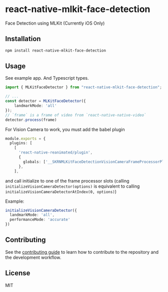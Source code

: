 # react-native-mlkit-face-detection

Face Detection using MLKit
(Currently iOS Only)

## Installation

```sh
npm install react-native-mlkit-face-detection
```

## Usage

See example app. And Typescript types.
```ts
import { MLKitFaceDetector } from "react-native-mlkit-face-detection";

// ...
const detector = MLKitFaceDetector({
    landmarkMode: 'all'
});
// `frame` is a frame of video from `react-native-native-video`
detector.process(frame)
```

For Vision Camera to work, you must add the babel plugin
````ts
module.exports = {
  plugins: [
    [
      'react-native-reanimated/plugin',
      {
        globals: ['__SKRNMLKitFaceDetectionVisionCameraFrameProcessorPlugin'],
      },
    ],
````
and call initialize to one of the frame processor slots (calling `initializeVisionCameraDetector(options)` is equivalent to calling `initializeVisionCameraDetectorAtIndex(0, options)`)

Example:
```ts
initializeVisionCameraDetector({
  landmarkMode: 'all',
  performanceMode: 'accurate'
})
```

## Contributing

See the [contributing guide](CONTRIBUTING.md) to learn how to contribute to the repository and the development workflow.

## License

MIT
